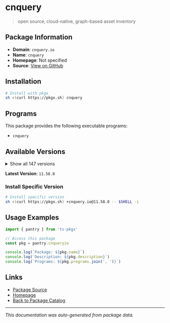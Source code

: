 # cnquery

> open source, cloud-native, graph-based asset inventory

## Package Information

- **Domain**: `cnquery.io`
- **Name**: `cnquery`
- **Homepage**: Not specified
- **Source**: [View on GitHub](https://github.com/pkgxdev/pantry/tree/main/projects/cnquery.io/package.yml)

## Installation

```bash
# Install with pkgx
sh <(curl https://pkgx.sh) cnquery
```

## Programs

This package provides the following executable programs:

- `cnquery`

## Available Versions

<details>
<summary>Show all 147 versions</summary>

- `11.58.0`, `11.57.2`, `11.57.1`, `11.57.0`, `11.56.0`
- `11.55.0`, `11.54.0`, `11.53.2`, `11.53.1`, `11.53.0`
- `11.52.0`, `11.51.2`, `11.51.1`, `11.51.0`, `11.50.0`
- `11.49.0`, `11.48.0`, `11.47.1`, `11.47.0`, `11.46.2`
- `11.46.1`, `11.46.0`, `11.45.1`, `11.45.0`, `11.44.0`
- `11.43.0`, `11.42.0`, `11.41.0`, `11.40.0`, `11.39.0`
- `11.38.0`, `11.37.1`, `11.37.0`, `11.36.2`, `11.36.1`
- `11.36.0`, `11.35.0`, `11.34.0`, `11.33.1`, `11.33.0`
- `11.32.0`, `11.31.1`, `11.31.0`, `11.30.2`, `11.30.1`
- `11.30.0`, `11.29.0`, `11.28.1`, `11.28.0`, `11.27.0`
- `11.26.0`, `11.25.0`, `11.24.0`, `11.23.2`, `11.23.1`
- `11.23.0`, `11.22.0`, `11.21.1`, `11.21.0`, `11.20.1`
- `11.20.0`, `11.19.1`, `11.19.0`, `11.18.0`, `11.17.0`
- `11.16.1`, `11.16.0`, `11.15.1`, `11.15.0`, `11.14.1`
- `11.14.0`, `11.13.2`, `11.13.1`, `11.13.0`, `11.12.2`
- `11.12.1`, `11.12.0`, `11.11.0`, `11.10.0`, `11.9.1`
- `11.9.0`, `11.8.0`, `11.7.3`, `11.7.2`, `11.7.1`
- `11.7.0`, `11.6.3`, `11.6.2`, `11.6.1`, `11.6.0`
- `11.5.0`, `11.4.3`, `11.4.2`, `11.4.1`, `11.4.0`
- `11.3.1`, `11.3.0`, `11.2.0`, `11.1.1`, `11.1.0`
- `11.0.2`, `11.0.1`, `11.0.0`, `10.12.2`, `10.12.1`
- `10.12.0`, `10.11.1`, `10.11.0`, `10.10.0`, `10.9.3`
- `10.9.2`, `10.9.1`, `10.9.0`, `10.8.4`, `10.8.3`
- `10.8.2`, `10.8.1`, `10.8.0`, `10.7.3`, `10.7.2`
- `10.7.1`, `10.7.0`, `10.6.1`, `10.6.0`, `10.5.0`
- `10.4.2`, `10.4.1`, `10.4.0`, `10.3.4`, `10.3.3`
- `10.3.2`, `10.3.1`, `10.3.0`, `10.2.0`, `10.1.6`
- `10.1.5`, `10.1.4`, `10.1.3`, `10.1.2`, `10.1.1`
- `10.1.0`, `10.0.3`, `10.0.2`, `10.0.1`, `10.0.0`
- `9.14.0`, `9.13.0`

</details>

**Latest Version**: `11.58.0`

### Install Specific Version

```bash
# Install specific version
sh <(curl https://pkgx.sh) +cnquery.io@11.58.0 -- $SHELL -i
```

## Usage Examples

```typescript
import { pantry } from 'ts-pkgx'

// Access this package
const pkg = pantry.cnqueryio

console.log(`Package: ${pkg.name}`)
console.log(`Description: ${pkg.description}`)
console.log(`Programs: ${pkg.programs.join(', ')}`)
```

## Links

- [Package Source](https://github.com/pkgxdev/pantry/tree/main/projects/cnquery.io/package.yml)
- [Homepage](#)
- [Back to Package Catalog](../package-catalog.md)

---

*This documentation was auto-generated from package data.*
